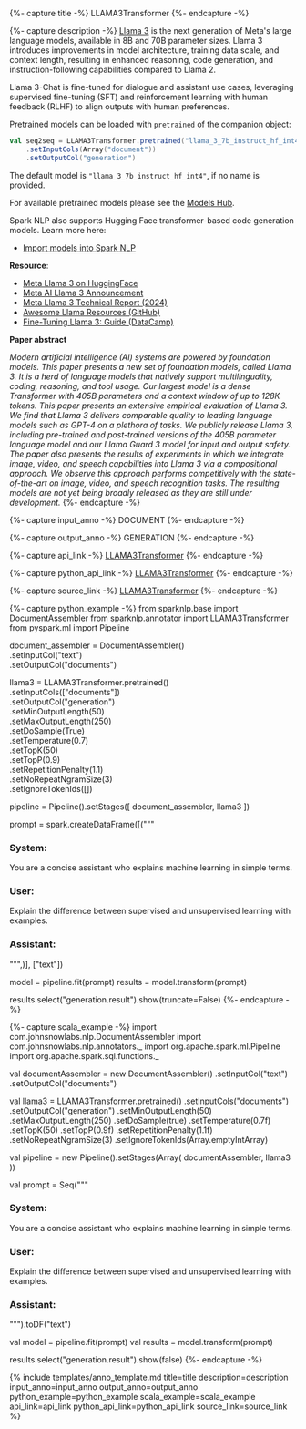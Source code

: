 {%- capture title -%}
LLAMA3Transformer
{%- endcapture -%}

{%- capture description -%}
[Llama 3](https://www.llama.com/models/llama-3/) is the next generation of Meta's large language models, available in 8B and 70B parameter sizes. Llama 3 introduces improvements in model architecture, training data scale, and context length, resulting in enhanced reasoning, code generation, and instruction-following capabilities compared to Llama 2.

Llama 3-Chat is fine-tuned for dialogue and assistant use cases, leveraging supervised fine-tuning (SFT) and reinforcement learning with human feedback (RLHF) to align outputs with human preferences.

Pretrained models can be loaded with `pretrained` of the companion object:
```scala
val seq2seq = LLAMA3Transformer.pretrained("llama_3_7b_instruct_hf_int4","en") 
    .setInputCols(Array("document")) 
    .setOutputCol("generation")
```
The default model is `"llama_3_7b_instruct_hf_int4"`, if no name is provided.

For available pretrained models please see the [Models Hub](https://sparknlp.org/models?annotator=LLAMA3Transformer).

Spark NLP also supports Hugging Face transformer-based code generation models. Learn more here:  
- [Import models into Spark NLP](https://github.com/JohnSnowLabs/spark-nlp/discussions/5669)

**Resource**:

- [Meta Llama 3 on HuggingFace](https://huggingface.co/meta-llama/Meta-Llama-3-8B)
- [Meta AI Llama 3 Announcement](https://ai.meta.com/blog/meta-llama-3/)
- [Meta Llama 3 Technical Report (2024)](https://arxiv.org/abs/2407.21783)
- [Awesome Llama Resources (GitHub)](https://github.com/MIBlue119/awesome-llama-resources#llama-3)
- [Fine-Tuning Llama 3: Guide (DataCamp)](https://www.datacamp.com/tutorial/llama3-fine-tuning-locally)

**Paper abstract**

*Modern artificial intelligence (AI) systems are powered by foundation models. This paper presents a new set of foundation models, called Llama 3. It is a herd of language models that natively support multilinguality, coding, reasoning, and tool usage. Our largest model is a dense Transformer with 405B parameters and a context window of up to 128K tokens. This paper presents an extensive empirical evaluation of Llama 3. We find that Llama 3 delivers comparable quality to leading language models such as GPT-4 on a plethora of tasks. We publicly release Llama 3, including pre-trained and post-trained versions of the 405B parameter language model and our Llama Guard 3 model for input and output safety. The paper also presents the results of experiments in which we integrate image, video, and speech capabilities into Llama 3 via a compositional approach. We observe this approach performs competitively with the state-of-the-art on image, video, and speech recognition tasks. The resulting models are not yet being broadly released as they are still under development.*
{%- endcapture -%}

{%- capture input_anno -%}
DOCUMENT
{%- endcapture -%}

{%- capture output_anno -%}
GENERATION
{%- endcapture -%}

{%- capture api_link -%}
[LLAMA3Transformer](/api/com/johnsnowlabs/nlp/annotators/seq2seq/LLAMA3Transformer.html)
{%- endcapture -%}

{%- capture python_api_link -%}
[LLAMA3Transformer](/api/python/reference/autosummary/sparknlp/annotator/seq2seq/llama3_transformer/index.html)
{%- endcapture -%}

{%- capture source_link -%}
[LLAMA3Transformer](https://github.com/JohnSnowLabs/spark-nlp/blob/master/src/main/scala/com/johnsnowlabs/nlp/annotators/seq2seq/LLAMA3Transformer.scala)
{%- endcapture -%}

{%- capture python_example -%}
from sparknlp.base import DocumentAssembler
from sparknlp.annotator import LLAMA3Transformer
from pyspark.ml import Pipeline

document_assembler = DocumentAssembler() \
    .setInputCol("text") \
    .setOutputCol("documents")

llama3 = LLAMA3Transformer.pretrained() \
    .setInputCols(["documents"]) \
    .setOutputCol("generation") \
    .setMinOutputLength(50) \
    .setMaxOutputLength(250) \
    .setDoSample(True) \
    .setTemperature(0.7) \
    .setTopK(50) \
    .setTopP(0.9) \
    .setRepetitionPenalty(1.1) \
    .setNoRepeatNgramSize(3) \
    .setIgnoreTokenIds([])

pipeline = Pipeline().setStages([
    document_assembler,
    llama3
])

prompt = spark.createDataFrame([("""
### System:
You are a concise assistant who explains machine learning in simple terms.

### User:
Explain the difference between supervised and unsupervised learning with examples.

### Assistant:
""",)], ["text"])

model = pipeline.fit(prompt)
results = model.transform(prompt)

results.select("generation.result").show(truncate=False)
{%- endcapture -%}

{%- capture scala_example -%}
import com.johnsnowlabs.nlp.DocumentAssembler
import com.johnsnowlabs.nlp.annotators._
import org.apache.spark.ml.Pipeline
import org.apache.spark.sql.functions._

val documentAssembler = new DocumentAssembler()
  .setInputCol("text")
  .setOutputCol("documents")

val llama3 = LLAMA3Transformer.pretrained()
  .setInputCols("documents")
  .setOutputCol("generation")
  .setMinOutputLength(50)
  .setMaxOutputLength(250)
  .setDoSample(true)
  .setTemperature(0.7f)
  .setTopK(50)
  .setTopP(0.9f)
  .setRepetitionPenalty(1.1f)
  .setNoRepeatNgramSize(3)
  .setIgnoreTokenIds(Array.emptyIntArray)

val pipeline = new Pipeline().setStages(Array(
  documentAssembler,
  llama3
))

val prompt = Seq("""
### System:
You are a concise assistant who explains machine learning in simple terms.

### User:
Explain the difference between supervised and unsupervised learning with examples.

### Assistant:
""").toDF("text")

val model = pipeline.fit(prompt)
val results = model.transform(prompt)

results.select("generation.result").show(false)
{%- endcapture -%}

{% include templates/anno_template.md
title=title
description=description
input_anno=input_anno
output_anno=output_anno
python_example=python_example
scala_example=scala_example
api_link=api_link
python_api_link=python_api_link
source_link=source_link
%}